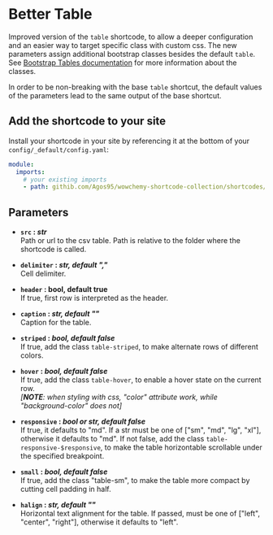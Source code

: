 # Better Table

Improved version of the `table` shortcode, to allow a deeper configuration and an easier way to target specific class with custom css. The new parameters assign additional bootstrap classes besides the default `table`. 
See [Bootstrap Tables documentation](https://getbootstrap.com/docs/4.6/content/tables/) for more information about the classes.

In order to be non-breaking with the base `table` shortcut, the default values of the parameters lead to the same output of the base shortcut.

## Add the shortcode to your site

Install your shortcode in your site by referencing it at the bottom of your `config/_default/config.yaml`:

```yaml
module:
  imports:
    # your existing imports
    - path: githib.com/Agos95/wowchemy-shortcode-collection/shortcodes/better-table
```

## Parameters

- **`src` : *str***  
    Path or url to the csv table. Path is relative to the folder where the shortcode is called.

- **`delimiter` : *str, default ","***  
    Cell delimiter.

- **`header` : bool, default true**  
    If true, first row is interpreted as the header.

- **`caption` : *str, default ""***  
    Caption for the table.

- **`striped` : *bool, default false***  
    If true, add the class `table-striped`, to make alternate rows of different colors.

- **`hover` : *bool, default false***  
    If true, add the class `table-hover`, to enable a hover state on the current row.  
    *[**NOTE**: when styling with css, "color" attribute work, while "background-color" does not]*

- **`responsive` : *bool or str, default false***  
    If true, it defaults to "md".
    If a str must be one of ["sm", "md", "lg", "xl"], otherwise it defaults to "md".
    If not false, add the class `table-responsive-$responsive`,
    to make the table horizontable scrollable under the specified breakpoint.

- **`small` : *bool, default false***  
    If true, add the class "table-sm", to make the table more compact by cutting cell padding in half.

- **`halign` : *str, default ""***  
    Horizontal text alignment for the table.
    If passed, must be one of ["left", "center", "right"], otherwise it defaults to "left".
